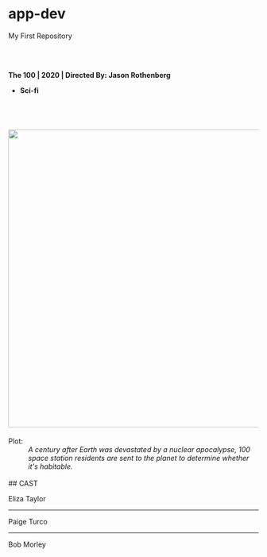 # app-dev
My First Repository

<br></br>

<b> The 100 | 2020 | Directed By: Jason Rothenberg</b>
* **Sci-fi**
<br>
<h1 align="Center">
  <h1 align="Center">
  <img src="[https://lynlynsays.files.wordpress.com/2017/06/4926_scarletheartryeo_nowplay_small.jpg](https://www.google.com/url?sa=i&url=https%3A%2F%2Fwall.alphacoders.com%2Fby_sub_category.php%3Fid%3D225711%26name%3DThe%2B100%2BWallpapers&psig=AOvVaw0KBUdggnUJJpDCCGW81x0a&ust=1671033076345000&source=images&cd=vfe&ved=0CA8QjRxqFwoTCMDc4rj59vsCFQAAAAAdAAAAABAE)" width="600" height="600">
  </h1>
<dt>Plot:</dt>
<dd><i> A century after Earth was devastated by a nuclear apocalypse, 100 space station residents are sent to the planet to determine whether it's habitable.</i></dd>
</br>
  ## CAST

<p>Eliza Taylor  </p>


-------------------------------------------------------------------------------------------------------------------------------------------------------------------

<p>Paige Turco </p>



-------------------------------------------------------------------------------------------------------------------------------------------------------------------

<p>Bob Morley  </p>
